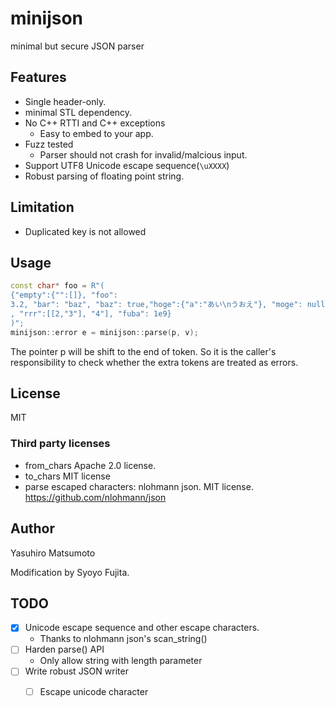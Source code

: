 # minijson

minimal but secure JSON parser

## Features

* Single header-only.
* minimal STL dependency.
* No C++ RTTI and C++ exceptions
  * Easy to embed to your app.
* Fuzz tested
  * Parser should not crash for invalid/malcious input.
* Support UTF8 Unicode escape sequence(`\uXXXX`)
* Robust parsing of floating point string.

## Limitation

* Duplicated key is not allowed

## Usage

```cpp
const char* foo = R"(
{"empty":{"":[]}, "foo":
3.2, "bar": "baz", "baz": true,"hoge":{"a":"あい\nうおえ"}, "moge": null, "zz": 255
, "rrr":[[2,"3"], "4"], "fuba": 1e9}
)";
minijson::error e = minijson::parse(p, v);
```

The pointer p will be shift to the end of token. So it is the caller's responsibility to check whether the extra tokens are treated as errors.

## License

MIT

### Third party licenses

* from_chars Apache 2.0 license.
* to_chars MIT license
* parse escaped characters: nlohmann json. MIT license. https://github.com/nlohmann/json

## Author

Yasuhiro Matsumoto

Modification by Syoyo Fujita.

## TODO

* [x] Unicode escape sequence and other escape characters.
  * Thanks to nlohmann json's scan_string()
* [ ] Harden parse() API
  * Only allow string with length parameter
* [ ] Write robust JSON writer
  * [ ] Escape unicode character


